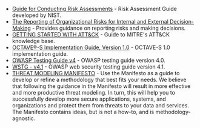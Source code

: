 * [Guide for Conducting Risk Assessments](https://nvlpubs.nist.gov/nistpubs/Legacy/SP/nistspecialpublication800-30r1.pdf) - Risk Assessment Guide developed by NIST.
* [The Reporting of Organizational Risks for Internal and External Decision-Making](https://www.cimaglobal.com/Documents/ImportedDocuments/Tech_MAG_Reporting_Organisational_Risks_for_Decision_Making_Sept06.pdf) - Provides guidance on reporting risks and making decisions.
* [GETTING STARTED WITH ATT&CK](https://www.mitre.org/sites/default/files/publications/mitre-getting-started-with-attack-october-2019.pdf) - Guide to MITRE's ATT&CK knowledge base.
* [OCTAVE®-S Implementation Guide, Version 1.0](https://resources.sei.cmu.edu/asset_files/Handbook/2005_002_001_14273.pdf) - OCTAVE-S 1.0 implementation guide.
* [OWASP Testing Guide v4](https://owasp.org/www-project-web-security-testing-guide/assets/archive/OWASP_Testing_Guide_v4.pdf) - OWASP testing guide version 4.0.
* [WSTG - v4.1](https://owasp.org/www-project-web-security-testing-guide/v41/) - OWASP web security testing guide version 4.1.
* [THREAT MODELING MANIFESTO](https://www.threatmodelingmanifesto.org) - Use the Manifesto as a guide to develop or refine a methodology that best fits your needs. We believe that following the guidance in the Manifesto will result in more effective and more productive threat modeling. In turn, this will help you to successfully develop more secure applications, systems, and organizations and protect them from threats to your data and services. The Manifesto contains ideas, but is not a how-to, and is methodology-agnostic.
